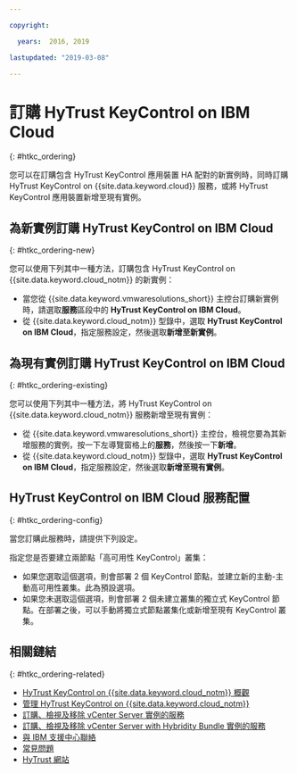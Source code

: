 ```yaml
---

copyright:

  years:  2016, 2019

lastupdated: "2019-03-08"

---
```


# 訂購 HyTrust KeyControl on IBM Cloud
{: #htkc_ordering}

您可以在訂購包含 HyTrust KeyControl 應用裝置 HA 配對的新實例時，同時訂購 HyTrust KeyControl on {{site.data.keyword.cloud}} 服務，或將 HyTrust KeyControl 應用裝置新增至現有實例。

## 為新實例訂購 HyTrust KeyControl on IBM Cloud
{: #htkc_ordering-new}

您可以使用下列其中一種方法，訂購包含 HyTrust KeyControl on {{site.data.keyword.cloud_notm}} 的新實例：
* 當您從 {{site.data.keyword.vmwaresolutions_short}} 主控台訂購新實例時，請選取**服務**區段中的 **HyTrust KeyControl on IBM Cloud**。
* 從 {{site.data.keyword.cloud_notm}} 型錄中，選取 **HyTrust KeyControl on IBM Cloud**，指定服務設定，然後選取**新增至新實例**。

## 為現有實例訂購 HyTrust KeyControl on IBM Cloud
{: #htkc_ordering-existing}

您可以使用下列其中一種方法，將 HyTrust KeyControl on {{site.data.keyword.cloud_notm}} 服務新增至現有實例：
* 從 {{site.data.keyword.vmwaresolutions_short}} 主控台，檢視您要為其新增服務的實例，按一下左導覽窗格上的**服務**，然後按一下**新增**。
* 從 {{site.data.keyword.cloud_notm}} 型錄中，選取 **HyTrust KeyControl on IBM Cloud**，指定服務設定，然後選取**新增至現有實例**。

## HyTrust KeyControl on IBM Cloud 服務配置
{: #htkc_ordering-config}

當您訂購此服務時，請提供下列設定。

指定您是否要建立兩節點「高可用性 KeyControl」叢集：
* 如果您選取這個選項，則會部署 2 個 KeyControl 節點，並建立新的主動-主動高可用性叢集。此為預設選項。
* 如果您未選取這個選項，則會部署 2 個未建立叢集的獨立式 KeyControl 節點。在部署之後，可以手動將獨立式節點叢集化或新增至現有 KeyControl 叢集。

## 相關鏈結
{: #htkc_ordering-related}

* [HyTrust KeyControl on {{site.data.keyword.cloud_notm}} 概觀](/docs/services/vmwaresolutions/services?topic=vmware-solutions-htkc_considerations)
* [管理 HyTrust KeyControl on {{site.data.keyword.cloud_notm}}](/docs/services/vmwaresolutions/services?topic=vmware-solutions-managinghtkc)
* [訂購、檢視及移除 vCenter Server 實例的服務](/docs/services/vmwaresolutions/vcenter?topic=vmware-solutions-vc_addingremovingservices)
* [訂購、檢視及移除 vCenter Server with Hybridity Bundle 實例的服務](/docs/services/vmwaresolutions/vcenter?topic=vmware-solutions-vc_hybrid_addingremovingservices)
* [與 IBM 支援中心聯絡](/docs/services/vmwaresolutions/vmonic?topic=vmware-solutions-trbl_support)
* [常見問題](/docs/services/vmwaresolutions/vmonic?topic=vmware-solutions-faq)
* [HyTrust 網站](https://www.hytrust.com/)
